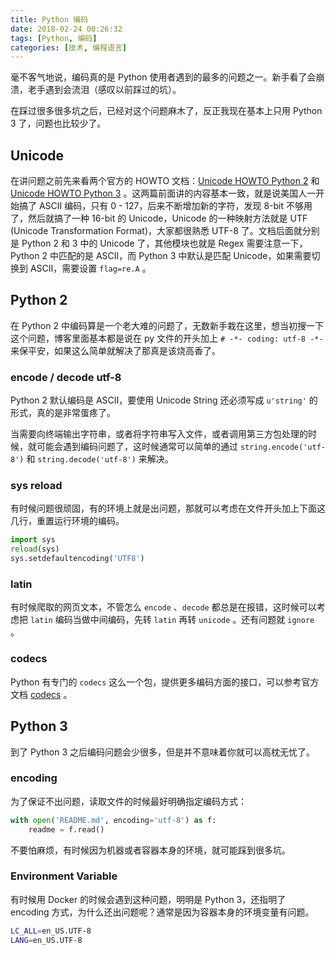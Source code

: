 ```yaml
---
title: Python 编码
date: 2018-02-24 00:26:32
tags: [Python, 编码]
categories: [技术, 编程语言]
---
```


毫不客气地说，编码真的是 Python 使用者遇到的最多的问题之一。新手看了会崩溃，老手遇到会流泪（感叹以前踩过的坑）。

<!--more-->

在踩过很多很多坑之后，已经对这个问题麻木了，反正我现在基本上只用 Python 3 了，问题也比较少了。

## Unicode

在讲问题之前先来看两个官方的 HOWTO 文档：[Unicode HOWTO Python 2](https://docs.python.org/2/howto/unicode.html) 和 [Unicode HOWTO Python 3](https://docs.python.org/3/howto/unicode.html) 。这两篇前面讲的内容基本一致，就是说美国人一开始搞了 ASCII 编码，只有 0 - 127，后来不断增加新的字符，发现 8-bit 不够用了，然后就搞了一种 16-bit 的 Unicode，Unicode 的一种映射方法就是 UTF (Unicode Transformation Format)，大家都很熟悉 UTF-8 了。文档后面就分别是 Python 2 和 3 中的 Unicode 了，其他模块也就是 Regex 需要注意一下，Python 2 中匹配的是 ASCII，而 Python 3 中默认是匹配 Unicode，如果需要切换到 ASCII，需要设置 `flag=re.A` 。

## Python 2

在 Python 2 中编码算是一个老大难的问题了，无数新手栽在这里，想当初搜一下这个问题，博客里面基本都是说在 py 文件的开头加上 `# -*- coding: utf-8 -*-` 来保平安，如果这么简单就解决了那真是该烧高香了。

### encode / decode utf-8

Python 2 默认编码是 ASCII，要使用 Unicode String 还必须写成 `u'string'` 的形式，真的是非常蛋疼了。

当需要向终端输出字符串，或者将字符串写入文件，或者调用第三方包处理的时候，就可能会遇到编码问题了，这时候通常可以简单的通过 `string.encode('utf-8')` 和 `string.decode('utf-8')` 来解决。

### sys reload

有时候问题很顽固，有的环境上就是出问题，那就可以考虑在文件开头加上下面这几行，重置运行环境的编码。

```python
import sys
reload(sys)
sys.setdefaultencoding('UTF8')
```

### latin

有时候爬取的网页文本，不管怎么 `encode` 、`decode` 都总是在报错，这时候可以考虑把 `latin` 编码当做中间编码，先转 `latin` 再转 `unicode` 。还有问题就 `ignore` 。

### codecs

Python 有专门的 `codecs` 这么一个包，提供更多编码方面的接口，可以参考官方文档 [codecs](https://docs.python.org/3.6/library/codecs.html) 。

## Python 3

到了 Python 3 之后编码问题会少很多，但是并不意味着你就可以高枕无忧了。

### encoding

为了保证不出问题，读取文件的时候最好明确指定编码方式：

```python
with open('README.md', encoding='utf-8') as f:
    readme = f.read()
```

不要怕麻烦，有时候因为机器或者容器本身的环境，就可能踩到很多坑。

### Environment Variable

有时候用 Docker 的时候会遇到这种问题，明明是 Python 3，还指明了 encoding 方式，为什么还出问题呢？通常是因为容器本身的环境变量有问题。

```sh
LC_ALL=en_US.UTF-8
LANG=en_US.UTF-8
```
